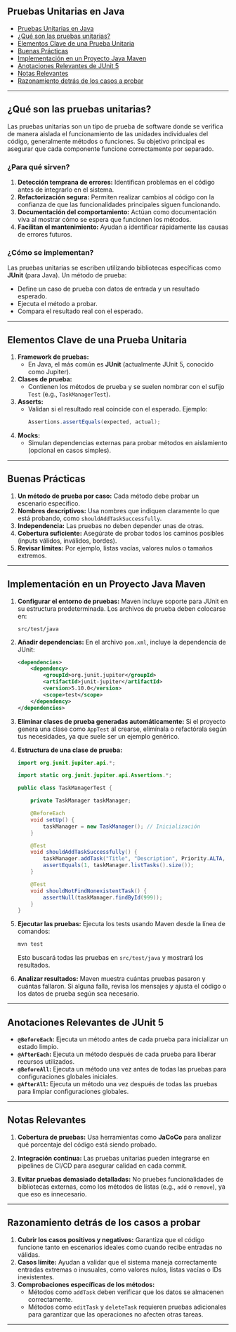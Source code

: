 ## Pruebas Unitarias en Java

- [Pruebas Unitarias en Java](#pruebas-unitarias-en-java)
- [¿Qué son las pruebas unitarias?](#qué-son-las-pruebas-unitarias)
- [Elementos Clave de una Prueba Unitaria](#elementos-clave-de-una-prueba-unitaria)
- [Buenas Prácticas](#buenas-prácticas)
- [Implementación en un Proyecto Java Maven](#implementación-en-un-proyecto-java-maven)
- [Anotaciones Relevantes de JUnit 5](#anotaciones-relevantes-de-junit-5)
- [Notas Relevantes](#notas-relevantes)
- [Razonamiento detrás de los casos a probar](#razonamiento-detrás-de-los-casos-a-probar)

---

## ¿Qué son las pruebas unitarias?
Las pruebas unitarias son un tipo de prueba de software donde se verifica de 
manera aislada el funcionamiento de las unidades individuales del código, 
generalmente métodos o funciones. Su objetivo principal es asegurar que cada 
componente funcione correctamente por separado.

### ¿Para qué sirven?
1. **Detección temprana de errores:** Identifican problemas en el código antes de 
   integrarlo en el sistema.
2. **Refactorización segura:** Permiten realizar cambios al código con la confianza 
   de que las funcionalidades principales siguen funcionando.
3. **Documentación del comportamiento:** Actúan como documentación viva al mostrar 
   cómo se espera que funcionen los métodos.
4. **Facilitan el mantenimiento:** Ayudan a identificar rápidamente las causas de 
   errores futuros.

### ¿Cómo se implementan?
Las pruebas unitarias se escriben utilizando bibliotecas específicas como **JUnit** 
(para Java). Un método de prueba:
- Define un caso de prueba con datos de entrada y un resultado esperado.
- Ejecuta el método a probar.
- Compara el resultado real con el esperado.

---

## Elementos Clave de una Prueba Unitaria
1. **Framework de pruebas:** 
   - En Java, el más común es **JUnit** (actualmente JUnit 5, conocido como Jupiter).
2. **Clases de prueba:**
   - Contienen los métodos de prueba y se suelen nombrar con el sufijo `Test` 
  (e.g., `TaskManagerTest`).
3. **Asserts:**
   - Validan si el resultado real coincide con el esperado. Ejemplo:
     ```java
     Assertions.assertEquals(expected, actual);
     ```
4. **Mocks:** 
   - Simulan dependencias externas para probar métodos en aislamiento (opcional 
  en casos simples).

---

## Buenas Prácticas
1. **Un método de prueba por caso:** Cada método debe probar un escenario específico.
2. **Nombres descriptivos:** Usa nombres que indiquen claramente lo que está probando, 
   como `shouldAddTaskSuccessfully`.
3. **Independencia:** Las pruebas no deben depender unas de otras.
4. **Cobertura suficiente:** Asegúrate de probar todos los caminos posibles (inputs 
   válidos, inválidos, bordes).
5. **Revisar límites:** Por ejemplo, listas vacías, valores nulos o tamaños extremos.

---

## Implementación en un Proyecto Java Maven

1. **Configurar el entorno de pruebas:**
   Maven incluye soporte para JUnit en su estructura predeterminada. Los 
   archivos de prueba deben colocarse en:
   ```
   src/test/java
   ```
2. **Añadir dependencias:**
   En el archivo `pom.xml`, incluye la dependencia de JUnit:
   ```xml
   <dependencies>
       <dependency>
           <groupId>org.junit.jupiter</groupId>
           <artifactId>junit-jupiter</artifactId>
           <version>5.10.0</version>
           <scope>test</scope>
       </dependency>
   </dependencies>
   ```

3. **Eliminar clases de prueba generadas automáticamente:**
   Si el proyecto genera una clase como `AppTest` al crearse, elimínala o 
   refactórala según tus necesidades, ya que suele ser un ejemplo genérico.

4. **Estructura de una clase de prueba:**
   ```java
   import org.junit.jupiter.api.*;

   import static org.junit.jupiter.api.Assertions.*;

   public class TaskManagerTest {

       private TaskManager taskManager;

       @BeforeEach
       void setUp() {
           taskManager = new TaskManager(); // Inicialización
       }

       @Test
       void shouldAddTaskSuccessfully() {
           taskManager.addTask("Title", "Description", Priority.ALTA, State.PENDIENTE);
           assertEquals(1, taskManager.listTasks().size());
       }

       @Test
       void shouldNotFindNonexistentTask() {
           assertNull(taskManager.findById(999));
       }
   }
   ```

5. **Ejecutar las pruebas:**
   Ejecuta los tests usando Maven desde la línea de comandos:
   ```bash
   mvn test
   ```
   Esto buscará todas las pruebas en `src/test/java` y mostrará los resultados.

6. **Analizar resultados:**
   Maven muestra cuántas pruebas pasaron y cuántas fallaron. Si alguna falla, 
   revisa los mensajes y ajusta el código o los datos de prueba según sea 
   necesario.

--- 

## Anotaciones Relevantes de JUnit 5

- **`@BeforeEach`:** Ejecuta un método antes de cada prueba para inicializar un 
  estado limpio.  
- **`@AfterEach`:** Ejecuta un método después de cada prueba para liberar recursos 
  utilizados.  
- **`@BeforeAll`:** Ejecuta un método una vez antes de todas las pruebas para 
  configuraciones globales iniciales.  
- **`@AfterAll`:** Ejecuta un método una vez después de todas las pruebas para 
  limpiar configuraciones globales.

---

## Notas Relevantes
1. **Cobertura de pruebas:**
   Usa herramientas como **JaCoCo** para analizar qué porcentaje del código está 
   siendo probado.

2. **Integración continua:**
   Las pruebas unitarias pueden integrarse en pipelines de CI/CD para asegurar 
   calidad en cada commit.

3. **Evitar pruebas demasiado detalladas:**
   No pruebes funcionalidades de bibliotecas externas, como los métodos de 
   listas (e.g., `add` o `remove`), ya que eso es innecesario.

---

## Razonamiento detrás de los casos a probar

1. **Cubrir los casos positivos y negativos:** Garantiza que el código funcione tanto 
   en escenarios ideales como cuando recibe entradas no válidas.
2. **Casos límite:** Ayudan a validar que el sistema maneja correctamente entradas 
   extremas o inusuales, como valores nulos, listas vacías o IDs inexistentes.
3. **Comprobaciones específicas de los métodos:**
   - Métodos como `addTask` deben verificar que los datos se almacenen 
  correctamente.
   - Métodos como `editTask` y `deleteTask` requieren pruebas adicionales para 
  garantizar que las operaciones no afecten otras tareas.

---